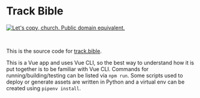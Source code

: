 # Track Bible

<a href='https://copy.church/licenses/free-equiv/'><img src='https://copy.church/badges/brand/lcc/free-equiv.svg' alt="Let's copy, church. Public domain equivalent."></a>

&nbsp;

This is the source code for [track.bible](https://track.bible).

This is a Vue app and uses Vue CLI, so the best way to understand how it is put together is to be familiar with Vue CLI. Commands for running/building/testing can be listed via `npm run`. Some scripts used to deploy or generate assets are written in Python and a virtual env can be created using `pipenv install`.
